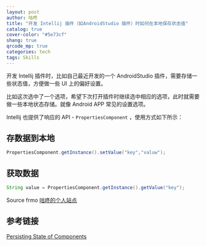 ```yaml
---
layout: post
author: 咕咚
title: "开发 Intellij 插件（如AndroidStudio 插件）时如何在本地保存状态值"
catalog: true
cover-color: "#5e73cf"
shang: true
qrcode_mp: true
categories: tech 
tags: Skills
---
```


开发 Intellij 插件时，比如自己最近开发的一个 AndroidStudio 插件，需要存储一些状态值，方便做一些 UI 上的偏好设置。

比如这次选中了一个选项，希望下次打开插件时继续选中相应的选项，此时就需要做一些本地状态存储。就像 Android APP 常见的设置选项。

Intellij 也提供了响应的 API - `PropertiesComponent` ，使用方式如下所示：
## 存数据到本地
```java
PropertiesComponent.getInstance().setValue("key","valuw");
```

## 获取数据
```java
String value = PropertiesComponent.getInstance().getValue("key");
```

Source frmo [咕咚的个人站点](http://gudong.site/)

## 参考链接
[Persisting State of Components](https://www.jetbrains.org/intellij/sdk/docs/basics/persisting_state_of_components.html?search=Serialization)

